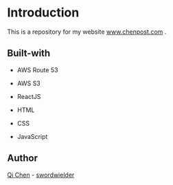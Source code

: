 # Introduction

This is a repository for my website www.chenpost.com .

## Built-with

* AWS Route 53

* AWS S3

* ReactJS

* HTML

* CSS

* JavaScript

## Author

[Qi Chen](https://www.linkedin.com/in/qifchen/) - [swordwielder](http://github.com/swordwielder)
